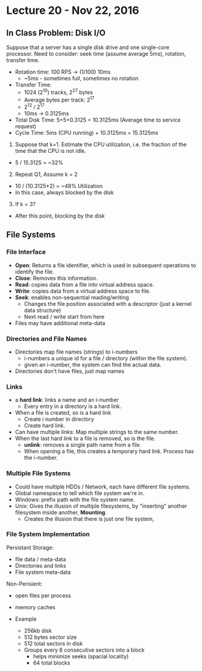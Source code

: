 # Lecture 20 - Nov 22, 2016

## In Class Problem: Disk I/O
Suppose that a server has a single disk drive and one single-core processor.
Need to consider: seek time (assume average 5ms), rotation, transfer time.

* Rotation time: 100 RPS -> (1/100) 10ms
    * ~5ms - sometimes full, sometimes no rotation
* Transfer Time:
    * 1024 (2<sup>10</sup>) tracks, 2<sup>27</sup> bytes
    * Average bytes per track: 2<sup>17</sup>
    * 2<sup>12</sup> / 2<sup>17</sup>
    * 10ms -> 0.3125ms
* Total Disk Time: 5+5+0.3125 = 10.3125ms (Average time to service request)
* Cycle Time: 5ms (CPU running) + 10.3125ms = 15.3125ms
1. Suppose that k=1. Estimate the CPU utilization, i.e. the fraction of the time that the CPU is not idle.
* 5 / 15.3125 = ~32%

2. Repeat Q1, Assume k = 2
* 10 / (10.3125\*2) = ~48% Utilization
* In this case, always blocked by the disk

3. If k = 3?
* After this point, blocking by the disk

## File Systems

### File Interface
* **Open**: Returns a file identifier, which is used in subsequent operations to identify the file.
* **Close**: Removes this information.
* **Read**: copies data from a file into virtual address space.
* **Write**: copies data from a virtual address space to file.
* **Seek**: enables non-sequential reading/writing
  * Changes the file position associated with a descriptor (just a kernel data structure)
  * Next read / write start from here
* Files may have additional meta-data

### Directories and File Names
* Directories map file names (strings) to i-numbers
  * i-numbers a unique id for a file / directory (within the file system).
  * given an i-number, the system can find the actual data.
* Directories don't have files, just map names

### Links
* a **hard link**: links a name and an i-number
  * Every entry in a directory is a hard link.
* When a file is created, so is a hard link
  * Create i number in directory
  * Create hard link.
* Can have multiple links: Map multiple strings to the same number.
* When the last hard link to a file is removed, so is the file.
  * **unlink**: removes a single path name from a file.
  * When opening a file, this creates a temporary hard link. Process has the i-number.

### Multiple File Systems
* Could have multiple HDDs / Network, each have different file systems.
* Global namespace to tell which file system we're in.
* Windows: prefix path with the file system name.
* Unix: Gives the illusion of multiple filesystems, by "inserting" another filesystem inside another, **Mounting**.
  * Creates the illusion that there is just one file system,

### File System Implementation
Persistant Storage:
  * file data / meta-data
  * Directories and links
  * File system meta-data

Non-Perisient:
  * open files per process
  * memory caches

* Example
  * 256kb disk
  * 512 bytes sector size
  * 512 total sectors in disk
  * Groups every 8 consecutive sectors into a block
    * helps minimize seeks (spacial locality)
    * 64 total blocks
    
